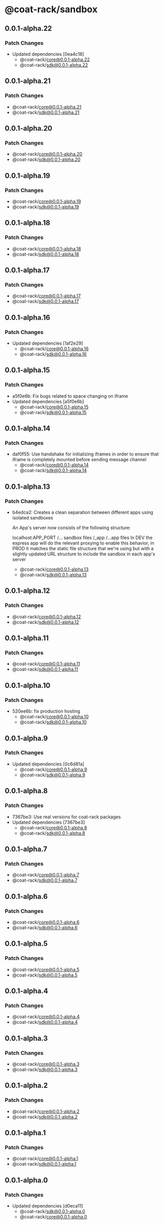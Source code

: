 # @coat-rack/sandbox

## 0.0.1-alpha.22

### Patch Changes

- Updated dependencies [0ea4c18]
  - @coat-rack/core@0.0.1-alpha.22
  - @coat-rack/sdk@0.0.1-alpha.22

## 0.0.1-alpha.21

### Patch Changes

- @coat-rack/core@0.0.1-alpha.21
- @coat-rack/sdk@0.0.1-alpha.21

## 0.0.1-alpha.20

### Patch Changes

- @coat-rack/core@0.0.1-alpha.20
- @coat-rack/sdk@0.0.1-alpha.20

## 0.0.1-alpha.19

### Patch Changes

- @coat-rack/core@0.0.1-alpha.19
- @coat-rack/sdk@0.0.1-alpha.19

## 0.0.1-alpha.18

### Patch Changes

- @coat-rack/core@0.0.1-alpha.18
- @coat-rack/sdk@0.0.1-alpha.18

## 0.0.1-alpha.17

### Patch Changes

- @coat-rack/core@0.0.1-alpha.17
- @coat-rack/sdk@0.0.1-alpha.17

## 0.0.1-alpha.16

### Patch Changes

- Updated dependencies [1af2e29]
  - @coat-rack/core@0.0.1-alpha.16
  - @coat-rack/sdk@0.0.1-alpha.16

## 0.0.1-alpha.15

### Patch Changes

- a5f0e6b: Fix bugs related to space changing on iframe
- Updated dependencies [a5f0e6b]
  - @coat-rack/core@0.0.1-alpha.15
  - @coat-rack/sdk@0.0.1-alpha.15

## 0.0.1-alpha.14

### Patch Changes

- daf0f55: Use handshake for initializing iframes in order to ensure that iframe is completely mounted before sending message channel
  - @coat-rack/core@0.0.1-alpha.14
  - @coat-rack/sdk@0.0.1-alpha.14

## 0.0.1-alpha.13

### Patch Changes

- b4edca2: Creates a clean separation between different apps using isolated sandboxes

  An App's server now consists of the following structure:

  localhost:APP_PORT
  /... sandbox files
  /\_app
  /...app files
  In DEV the express app will do the relevant proxying to enable this behavior, in PROD it matches the static file structure that we're using but with a slightly updated URL structure to include the sandbox in each app's server

  - @coat-rack/core@0.0.1-alpha.13
  - @coat-rack/sdk@0.0.1-alpha.13

## 0.0.1-alpha.12

### Patch Changes

- @coat-rack/core@0.0.1-alpha.12
- @coat-rack/sdk@0.0.1-alpha.12

## 0.0.1-alpha.11

### Patch Changes

- @coat-rack/core@0.0.1-alpha.11
- @coat-rack/sdk@0.0.1-alpha.11

## 0.0.1-alpha.10

### Patch Changes

- 520ee6b: fix production hosting
  - @coat-rack/core@0.0.1-alpha.10
  - @coat-rack/sdk@0.0.1-alpha.10

## 0.0.1-alpha.9

### Patch Changes

- Updated dependencies [0c6d81a]
  - @coat-rack/core@0.0.1-alpha.9
  - @coat-rack/sdk@0.0.1-alpha.9

## 0.0.1-alpha.8

### Patch Changes

- 7367be3: Use real versions for coat-rack packages
- Updated dependencies [7367be3]
  - @coat-rack/core@0.0.1-alpha.8
  - @coat-rack/sdk@0.0.1-alpha.8

## 0.0.1-alpha.7

### Patch Changes

- @coat-rack/core@0.0.1-alpha.7
- @coat-rack/sdk@0.0.1-alpha.7

## 0.0.1-alpha.6

### Patch Changes

- @coat-rack/core@0.0.1-alpha.6
- @coat-rack/sdk@0.0.1-alpha.6

## 0.0.1-alpha.5

### Patch Changes

- @coat-rack/core@0.0.1-alpha.5
- @coat-rack/sdk@0.0.1-alpha.5

## 0.0.1-alpha.4

### Patch Changes

- @coat-rack/core@0.0.1-alpha.4
- @coat-rack/sdk@0.0.1-alpha.4

## 0.0.1-alpha.3

### Patch Changes

- @coat-rack/core@0.0.1-alpha.3
- @coat-rack/sdk@0.0.1-alpha.3

## 0.0.1-alpha.2

### Patch Changes

- @coat-rack/core@0.0.1-alpha.2
- @coat-rack/sdk@0.0.1-alpha.2

## 0.0.1-alpha.1

### Patch Changes

- @coat-rack/core@0.0.1-alpha.1
- @coat-rack/sdk@0.0.1-alpha.1

## 0.0.1-alpha.0

### Patch Changes

- Updated dependencies [d0eca11]
  - @coat-rack/sdk@0.0.1-alpha.0
  - @coat-rack/core@0.0.1-alpha.0
